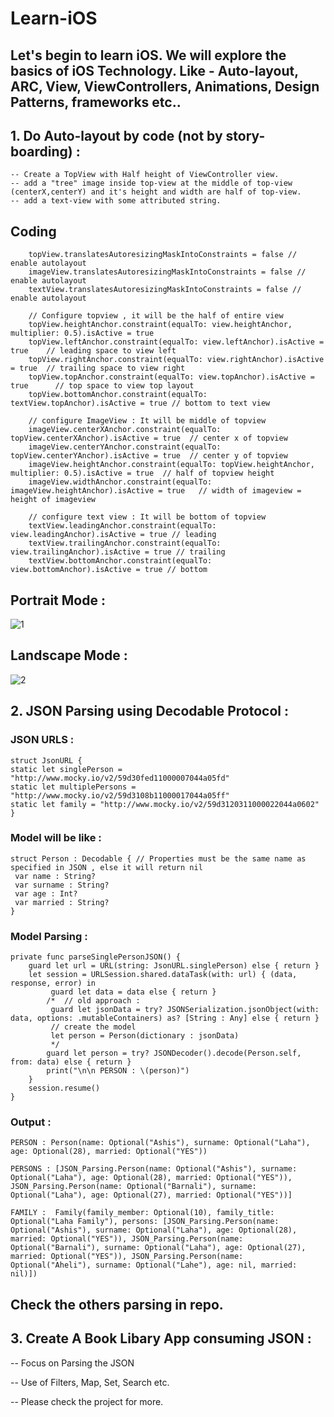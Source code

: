 # Learn-iOS

## Let's begin to learn iOS. We will explore the basics of iOS Technology. Like - Auto-layout, ARC, View, ViewControllers, Animations, Design Patterns, frameworks etc.. 


## 1. Do Auto-layout by code (not by story-boarding) : 
    
    -- Create a TopView with Half height of ViewController view.
    -- add a "tree" image inside top-view at the middle of top-view (centerX,centerY) and it's height and width are half of top-view.
    -- add a text-view with some attributed string.
    
## Coding 
    
        topView.translatesAutoresizingMaskIntoConstraints = false // enable autolayout
        imageView.translatesAutoresizingMaskIntoConstraints = false // enable autolayout
        textView.translatesAutoresizingMaskIntoConstraints = false // enable autolayout
        
        // Configure topview , it will be the half of entire view
        topView.heightAnchor.constraint(equalTo: view.heightAnchor, multiplier: 0.5).isActive = true
        topView.leftAnchor.constraint(equalTo: view.leftAnchor).isActive = true    // leading space to view left
        topView.rightAnchor.constraint(equalTo: view.rightAnchor).isActive = true  // trailing space to view right
        topView.topAnchor.constraint(equalTo: view.topAnchor).isActive = true      // top space to view top layout
        topView.bottomAnchor.constraint(equalTo: textView.topAnchor).isActive = true // bottom to text view
        
        // configure ImageView : It will be middle of topview
        imageView.centerXAnchor.constraint(equalTo: topView.centerXAnchor).isActive = true  // center x of topview
        imageView.centerYAnchor.constraint(equalTo: topView.centerYAnchor).isActive = true  // center y of topview
        imageView.heightAnchor.constraint(equalTo: topView.heightAnchor, multiplier: 0.5).isActive = true  // half of topview height
        imageView.widthAnchor.constraint(equalTo: imageView.heightAnchor).isActive = true   // width of imageview = height of imageview
        
        // configure text view : It will be bottom of topview
        textView.leadingAnchor.constraint(equalTo: view.leadingAnchor).isActive = true // leading
        textView.trailingAnchor.constraint(equalTo: view.trailingAnchor).isActive = true // trailing
        textView.bottomAnchor.constraint(equalTo: view.bottomAnchor).isActive = true // bottom
    
## Portrait Mode :
![1](https://user-images.githubusercontent.com/10649284/31081771-862e711c-a7aa-11e7-956b-933736f3a37c.png)
## Landscape Mode :
![2](https://user-images.githubusercontent.com/10649284/31081772-875dcc4a-a7aa-11e7-9432-31fe27d16e92.png)

## 2. JSON Parsing using Decodable Protocol :

### JSON URLS :
    struct JsonURL {
    static let singlePerson = "http://www.mocky.io/v2/59d30fed11000007044a05fd"
    static let multiplePersons = "http://www.mocky.io/v2/59d3108b11000017044a05ff"
    static let family = "http://www.mocky.io/v2/59d3120311000022044a0602"
    }


### Model will be like : 
    struct Person : Decodable { // Properties must be the same name as specified in JSON , else it will return nil
     var name : String?
     var surname : String?
     var age : Int?
     var married : String?
    }
    
### Model Parsing :

    private func parseSinglePersonJSON() {
        guard let url = URL(string: JsonURL.singlePerson) else { return }
        let session = URLSession.shared.dataTask(with: url) { (data, response, error) in
             guard let data = data else { return }
            /*  // old approach :
             guard let jsonData = try? JSONSerialization.jsonObject(with: data, options: .mutableContainers) as? [String : Any] else { return }
             // create the model
             let person = Person(dictionary : jsonData)
             */
            guard let person = try? JSONDecoder().decode(Person.self, from: data) else { return }
            print("\n\n PERSON : \(person)")
        }
        session.resume()
    }

### Output :
    PERSON : Person(name: Optional("Ashis"), surname: Optional("Laha"), age: Optional(28), married: Optional("YES"))

    PERSONS : [JSON_Parsing.Person(name: Optional("Ashis"), surname: Optional("Laha"), age: Optional(28), married: Optional("YES")),   JSON_Parsing.Person(name: Optional("Barnali"), surname: Optional("Laha"), age: Optional(27), married: Optional("YES"))]
   
    FAMILY :  Family(family_member: Optional(10), family_title: Optional("Laha Family"), persons: [JSON_Parsing.Person(name: Optional("Ashis"), surname: Optional("Laha"), age: Optional(28), married: Optional("YES")), JSON_Parsing.Person(name: Optional("Barnali"), surname: Optional("Laha"), age: Optional(27), married: Optional("YES")), JSON_Parsing.Person(name: Optional("Aheli"), surname: Optional("Lahe"), age: nil, married: nil)])

## Check the others parsing in repo.

## 3. Create A Book Libary App consuming JSON :

-- Focus on Parsing the JSON

-- Use of Filters, Map, Set, Search etc.

-- Please check the project for more.

